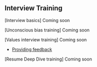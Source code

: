 ## Interview Training

[Interview basics] Coming soon

[Unconscious bias training] Coming soon

[Values interview training] Coming soon

- [Providing feedback](./hiring/evaluating_values.md)

[Resume Deep Dive training] Coming soon

